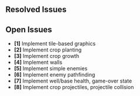 ## Resolved Issues ##

## Open Issues ##

- **[1]** Implement tile-based graphics
- **[2]** Implement crop planting
- **[3]** Implement crop growth
- **[4]** Implement walls
- **[5]** Implement simple enemies
- **[6]** Implement enemy pathfinding
- **[7]** Implement well/base health, game-over state
- **[8]** Implement crop projectiles, projectile collision
